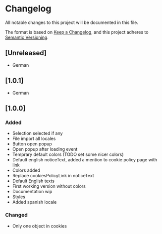 # Changelog
All notable changes to this project will be documented in this file.

The format is based on [Keep a Changelog](https://keepachangelog.com/en/1.0.0/),
and this project adheres to [Semantic Versioning](https://semver.org/spec/v2.0.0.html).

## [Unreleased]

- German

## [1.0.1]

- German


## [1.0.0]

### Added
- Selection selected if any
- File import all locales
- Button open popup
- Open popup after loading event
- Temprary default colors (TODO set some nicer colors)
- Default english noticeText, added a mention to cookie policy page with link
- Colors added
- Replace cookiesPolicyLink in noticeText
- Default English texts
- First working version without colors
- Documentation wip
- Styles
- Added spanish locale


### Changed
- Only one object in cookies